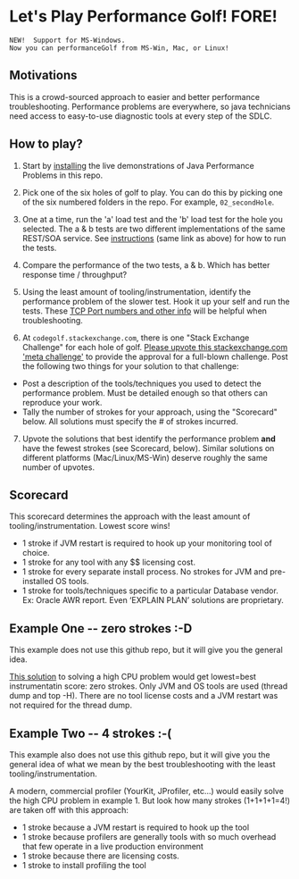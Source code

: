 # Let's Play Performance Golf!  FORE!
```
NEW!  Support for MS-Windows.
Now you can performanceGolf from MS-Win, Mac, or Linux!
```


## Motivations
This is a crowd-sourced approach to easier and better performance troubleshooting.  Performance problems are everywhere, so java technicians need access to easy-to-use diagnostic tools at every step of the SDLC.

## How to play?

1. Start by [installing](https://github.com/eostermueller/performanceGolf/wiki/Install-and-Run) the live demonstrations of Java Performance Problems in this repo.

2. Pick one of the six holes of golf to play.  You can do this by picking one of the six numbered folders in the repo.  For example, ```02_secondHole```.

3. One at a time, run the 'a' load test and the 'b' load test for the hole you selected.  The a & b tests are two different implementations of the same REST/SOA service.  See [instructions](https://github.com/eostermueller/performanceGolf/wiki/Install-and-Run) (same link as above) for how to run the tests.  

4. Compare the performance of the two tests, a & b.  Which has better response time / throughput?  

5. Using the least amount of tooling/instrumentation, identify the performance problem of the slower test.  Hook it up your self and run the tests.  These [TCP Port numbers and other info](https://github.com/eostermueller/performanceGolf/wiki/Environment)  will be helpful when troubleshooting.

6. At ```codegolf.stackexchange.com```, there is one "Stack Exchange Challenge" for each hole of golf.  [Please upvote this stackexchange.com 'meta challenge'](http://meta.codegolf.stackexchange.com/questions/2140/sandbox-for-proposed-challenges/9381#9381) to provide the approval for a full-blown challenge.  Post the following two things for your solution to that challenge:
  * Post a description of the tools/techniques you used to detect the performance problem.  Must be detailed enough so that others can reproduce your work.
  * Tally the number of strokes for your approach, using the "Scorecard" below.  All solutions must specify the # of strokes incurred.

7. Upvote the solutions that best identify the performance problem __and__ have the fewest strokes (see Scorecard, below).  Similar solutions on different platforms (Mac/Linux/MS-Win) deserve roughly the same number of upvotes.


## Scorecard
This scorecard determines the approach with the least amount of tooling/instrumentation.  Lowest score wins!  

* 1 stroke if JVM restart is required to hook up your monitoring tool of choice.
* 1 stroke for any tool with any $$ licensing cost.
* 1 stroke for every separate install process. No strokes for JVM and pre-installed OS tools. 
* 1 stroke for tools/techniques specific to a particular Database vendor.  Ex: Oracle AWR report.  Even ‘EXPLAIN PLAN’ solutions are proprietary.

## Example One -- zero strokes :-D
This example does not use this github repo, but it will give you the general idea.


[This solution](http://www.nurkiewicz.com/2012/08/which-java-thread-consumes-my-cpu.html) to solving a high CPU problem would get lowest=best instrumentatin score:  zero strokes.  Only JVM and OS tools are used (thread dump and top -H).  There are no tool license costs and a JVM restart was not required for the thread dump.

## Example Two -- 4 strokes :-(
This example also does not use this github repo, but it will give you the general idea of what we mean by the best troubleshooting with the least tooling/instrumentation.


A modern, commercial profiler (YourKit, JProfiler, etc...) would easily solve the high CPU problem in example 1.  But look how many strokes (1+1+1+1=4!) are taken off with this approach:
  * 1 stroke because a JVM restart is required to hook up the tool
  * 1 stroke because profilers are generally tools with so much overhead that few operate in a live production environment
  * 1 stroke because there are licensing costs.
  * 1 stroke to install profiling the tool
